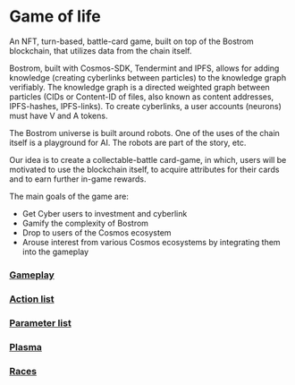 # Game of life

An NFT, turn-based, battle-card game, built on top of the Bostrom blockchain, that utilizes data from the chain itself. 

Bostrom, built with Cosmos-SDK, Tendermint and IPFS, allows for adding knowledge (creating cyberlinks between particles) to the knowledge graph verifiably. The knowledge graph is a directed weighted graph between particles (CIDs or Content-ID of files, also known as content addresses, IPFS-hashes, IPFS-links). To create cyberlinks, a user accounts (neurons) must have V and A tokens.

The Bostrom universe is built around robots. One of the uses of the chain itself is a playground for AI. The robots are part of the story, etc.

Our idea is to create a collectable-battle card-game, in which, users will be motivated to use the blockchain itself, to acquire attributes for their cards and to earn further in-game rewards. 

The main goals of the game are:

- Get Cyber users to investment and cyberlink 
- Gamify the complexity of Bostrom
- Drop to users of the Cosmos ecosystem
- Arouse interest from various Cosmos ecosystems by integrating them into the gameplay

### [Gameplay]()
### [Action list](https://github.com/citizen-cosmos/game-of-life/blob/main/actions.md)
### [Parameter list](https://github.com/citizen-cosmos/game-of-life/blob/main/parameters.md)
### [Plasma](https://github.com/citizen-cosmos/game-of-life/blob/main/plasma.md)
### [Races](https://github.com/citizen-cosmos/game-of-life/blob/main/races.md)
